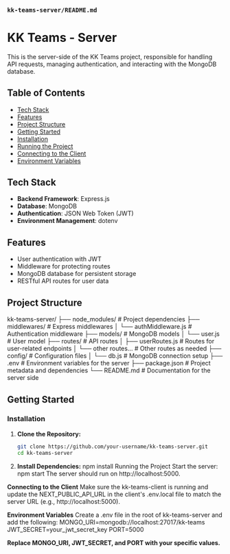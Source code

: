 ### `kk-teams-server/README.md`


# KK Teams - Server

This is the server-side of the KK Teams project, responsible for handling API requests, managing authentication, and interacting with the MongoDB database.

## Table of Contents

- [Tech Stack](#tech-stack)
- [Features](#features)
- [Project Structure](#project-structure)
- [Getting Started](#getting-started)
- [Installation](#installation)
- [Running the Project](#running-the-project)
- [Connecting to the Client](#connecting-to-the-client)
- [Environment Variables](#environment-variables)

## Tech Stack

- **Backend Framework**: Express.js
- **Database**: MongoDB
- **Authentication**: JSON Web Token (JWT)
- **Environment Management**: dotenv

## Features

- User authentication with JWT
- Middleware for protecting routes
- MongoDB database for persistent storage
- RESTful API routes for user data

## Project Structure
kk-teams-server/
├── node_modules/             # Project dependencies
├── middlewares/              # Express middlewares
│   └── authMiddleware.js     # Authentication middleware
├── models/                   # MongoDB models
│   └── user.js               # User model
├── routes/                   # API routes
│   ├── userRoutes.js         # Routes for user-related endpoints
│   └── other routes...       # Other routes as needed
├── config/                   # Configuration files
│   └── db.js                 # MongoDB connection setup
├── .env                      # Environment variables for the server
├── package.json              # Project metadata and dependencies
└── README.md                 # Documentation for the server side



## Getting Started

### Installation

1. **Clone the Repository:**

   ```bash
   git clone https://github.com/your-username/kk-teams-server.git
   cd kk-teams-server
   
2. **Install Dependencies:**
   npm install
   Running the Project
   Start the server:
   npm start
   The server should run on http://localhost:5000.
   
**Connecting to the Client**
Make sure the kk-teams-client is running and update the NEXT_PUBLIC_API_URL in the client's .env.local file to match the server URL (e.g., http://localhost:5000).

**Environment Variables**
Create a .env file in the root of kk-teams-server and add the following:
MONGO_URI=mongodb://localhost:27017/kk-teams
JWT_SECRET=your_jwt_secret_key
PORT=5000

**Replace MONGO_URI, JWT_SECRET, and PORT with your specific values.**
